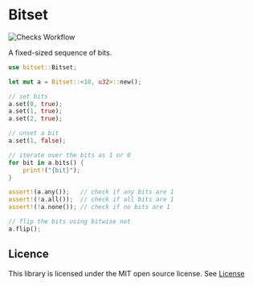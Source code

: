 # Bitset

![Checks Workflow](https://github.com/vangroan/bitset-rs/actions/workflows/checks.yaml/badge.svg?branch=main&event=push)

A fixed-sized sequence of bits.

```rust
use bitset::Bitset;

let mut a = Bitset::<10, u32>::new();

// set bits
a.set(0, true);
a.set(1, true);
a.set(2, true);

// unset a bit
a.set(1, false);

// iterate over the bits as 1 or 0
for bit in a.bits() {
    print!("{bit}");
}

assert!(a.any());   // check if any bits are 1
assert!(!a.all());  // check if all bits are 1
assert!(!a.none()); // check if no bits are 1

// flip the bits using bitwise not
a.flip();
```

## Licence

This library is licensed under the MIT open source license. See [License](LICENSE)
